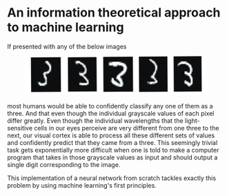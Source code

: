 # An information theoretical approach to machine learning

If presented with any of the below images

<figure>
<img src="mnist_examples.jpg" id="fig:mnist_example"
alt="Five sample images from the MNIST database" />
</figure>

most humans would be able to confidently classify any one of them as a
three. And that even though the individual grayscale values of each
pixel differ greatly. Even though the individual wavelengths that the
light-sensitive cells in our eyes perceive are very different from one
three to the next, our visual cortex is able to process all these
different sets of values and confidently predict that they came from a
three. This seemingly trivial task gets exponentially more difficult
when one is told to make a computer program that takes in those
grayscale values as input and should output a single digit corresponding
to the image.

This implementation of a neural network from scratch tackles exactly this problem by using machine learning's first principles.
